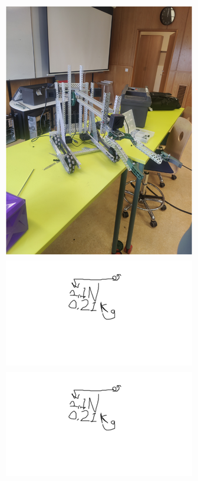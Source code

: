 


![mynd](https://github.com/gitmaus1/v-lmenni-II/blob/main/Verkefni1/mindir/part1_1.jpg)

![mynd](https://github.com/gitmaus1/v-lmenni-II/blob/main/Verkefni%202/Untitled.png)

![mynd](https://github.com/gitmaus1/v-lmenni-II/blob/main/Verkefni%202/Untitled.png)
